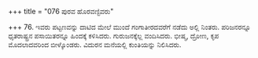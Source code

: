 +++
title = "076 ಪುರವ ಹೊರವಣ್ಟಿವರು"

+++
76. ಇವರು ಪಟ್ಟಣವನ್ನು ದಾಟಿದ ಮೇಲೆ ಮುಂದೆ ಗಂಗಾತೀರದವರೆಗೆ ನಡೆದು ಅಲ್ಲಿ ನಿಂತರು. ಪರಿಜನರನ್ನೂ ಧೃತರಾಷ್ಟ್ರನ ಪಸಾಯಿತರನ್ನೂ ಹಿಂದಕ್ಕೆ ಕಳಿಸಿದರು. ಗುರುಜನಕ್ಕೆಲ್ಲ ವಂದಿಸಿದರು. ಭೀಷ್ಮ, ದ್ರೋಣ, ಕೃಪ ಮೊದಲಾದವರಿಂದ ಬೀಳ್ಕೊಂಡರು. ವಿದುರನ ಮನೆಯಲ್ಲಿ ಕುಂತಿಯನ್ನು ನಿಲಿಸಿದರು.